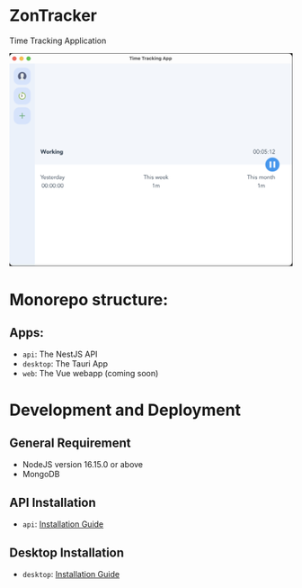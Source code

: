 # ZonTracker
Time Tracking Application

![alt text](https://github.com/ZonResearch/zon-tracker/blob/main/desktop.png?raw=true)

# Monorepo structure:

## Apps:

- `api`: The NestJS API
- `desktop`: The Tauri App
- `web`: The Vue webapp (coming soon)


# Development and Deployment

## General Requirement
- NodeJS version 16.15.0 or above
- MongoDB

## API Installation
- `api`: [Installation Guide](apps/api/README.md)

## Desktop Installation
- `desktop`: [Installation Guide](apps/desktop/README.md)

